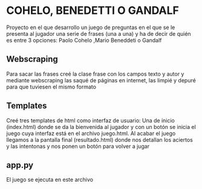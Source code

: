 # COHELO, BENEDETTI O GANDALF

Proyecto en el que desarrollo un juego de preguntas en el que se le presenta al jugador una serie de frases (una a una) y ha de decir de quién es entre 3 opciones: Paolo Cohelo ,Mario Beneddeti o Gandalf

## Webscraping

Para sacar las frases creé la clase frase con los campos texto y autor y mediante webscraping las saqué de páginas en internet, las limpié y depuré para que tuviesen el mismo formato

## Templates

Creé tres templates de html como interfaz de usuario: Una de inicio (index.html) donde se da la bienvenida al jugador y con un botón se inicia el juego cuya interfaz está en el archivo juego.html. Al acabar el juego llegamos a la pantalla final (resultado.html) donde nos detallan los aciertos y las intentonas y nos ponen un botón para volver a jugar

## app.py

El juego se ejecuta en este archivo
